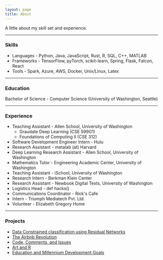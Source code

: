 ```yaml
---
layout: page
title: About
---
```


A little about my skill set and experience.

---

### Skills

* Languages - Python, Java, JavaScript, Rust, R, SQL, C++, MATLAB
* Frameworks - TensorFlow, pyTorch, scikit-learn, Spring, Flask, Falcon, React
* Tools - Spark, Azure, AWS, Docker, Unix/Linux, Latex

---

### Education

Bachelor of Science - Computer Science (University of Washington, Seattle)

---

### Experience

* Teaching Assistant - Allen School, University of Washington
    - Graudate Deep Learning (CSE 599G1)
    - Foundations of Computing II (CSE 312)
* Software Development Engineer Intern - Hulu
* Research Assistant - metalab (at) Harvard
* Deep Learning Research Assistant - Allen School, University of Washington
* Mathematics Tutor - Engineering Academic Center, University of Washington
* Teaching Assistant - iSchool, University of Washington
* Research Intern - Berkman Klein Center
* Research Assistant - Newbook Digital Texts, University of Washington
* Logistics Head - def hacks()
* Communications Coordinator - Rick's Cafe
* Intern - Triumph Mediatech Pvt. Ltd.
* Volunteer - Elizabeth Gregory Home

---

### Projects

* [Data Constrained classification using Residual Networks](http://bit.ly/satvik-dccrn)
* [The Airbnb Revolution](http://bit.ly/satvik-ar)
* [Code, Comments, and Issues](https://github.com/satvikshukla/swehacks)
* [Art and R](https://public.tableau.com/views/artandR/RGBColorSpace)
* [ Education and Millennium Development Goals](https://bchong.shinyapps.io/mdg_education/)

